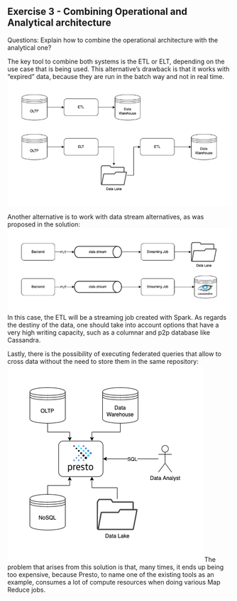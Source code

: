 ## Exercise 3 - Combining Operational and Analytical architecture
Questions: Explain how to combine the operational architecture with the analytical one?

The key tool to combine both systems is the ETL or ELT, depending on the use case that is being used.
This alternative’s drawback is that it works with “expired” data, because they are run in the batch way and not in real time.
<img src="./misc/etl-alternative.png">

Another alternative is to work with data stream alternatives, as was proposed in the solution: 
<img src="./misc/real_time_alt.png">
In this case, the ETL will be a streaming job created with Spark. As regards the destiny of the data, one should take into account options that have a very high writing capacity, such as a columnar and p2p database like Cassandra.

Lastly, there is the possibility of executing federated queries that allow to cross data without the need to store them in the same repository:
<img src="./misc/federated_queries.png">
The problem that arises from this solution is that, many times, it ends up being too expensive, because Presto, to name one of the existing tools as an example, consumes a lot of compute resources when doing various Map Reduce jobs.
